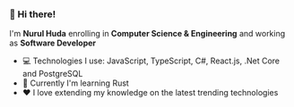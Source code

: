 ### 👋 Hi there!

I'm **Nurul Huda** enrolling in **Computer Science & Engineering** and working as **Software Developer**

- 💻 Technologies I use: JavaScript, TypeScript, C#, React.js, .Net Core and PostgreSQL
- 🌱 Currently I'm learning Rust
- ❤️ I love extending my knowledge on the latest trending technologies
 